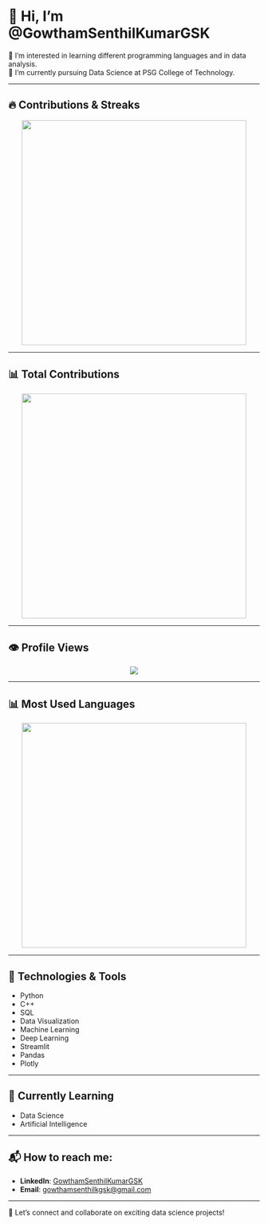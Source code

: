 # 👋 Hi, I’m @GowthamSenthilKumarGSK  

👀 I’m interested in learning different programming languages and in data analysis.  
🌱 I’m currently pursuing Data Science at PSG College of Technology.  

---

## 🔥 Contributions & Streaks  

<div align="center">
  <img src="https://streak-stats.demolab.com/?user=GowthamSenthilKumarGSK&theme=dark" width="450px" />
</div>

---

## 📊 Total Contributions  

<div align="center">
  <img src="https://github-readme-stats.vercel.app/api?username=GowthamSenthilKumarGSK&show_icons=true&count_private=true&theme=dark&cache_seconds=86400" width="450px" />
</div>

---

## 👁️ Profile Views  
<p align="center">
  <img src="https://komarev.com/ghpvc/?username=GowthamSenthilKumarGSK&color=blue" />
</p>

---

## 📊 Most Used Languages  

<div align="center">
  <img src="https://github-readme-stats.vercel.app/api/top-langs/?username=GowthamSenthilKumarGSK&layout=compact&theme=dark&cache_seconds=86400" width="450px"/>
</div>

---

## 🔧 Technologies & Tools  

- Python  
- C++  
- SQL  
- Data Visualization  
- Machine Learning  
- Deep Learning  
- Streamlit  
- Pandas  
- Plotly  

---

## 🌱 Currently Learning  

- Data Science  
- Artificial Intelligence  

---

## 📬 How to reach me:  

- **LinkedIn**: [GowthamSenthilKumarGSK](https://www.linkedin.com/in/gowthamsenthilkumargsk/)  
- **Email**: gowthamsenthilkgsk@gmail.com  

---

🚀 Let’s connect and collaborate on exciting data science projects!
